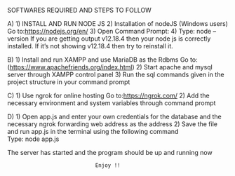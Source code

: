 SOFTWARES REQUIRED AND STEPS TO FOLLOW

A)
    1) INSTALL AND RUN NODE JS
    2) Installation of nodeJS (Windows users)
         Go to:https://nodejs.org/en/
    3) Open Command Prompt:
    4) Type: node –version
         If you are getting output v12.18.4 then your node js is correctly installed.
         If it’s not showing v12.18.4 then try to reinstall it.
   
         
B)
    1) Install and run XAMPP and use MariaDB as the Rdbms
         Go to:(https://www.apachefriends.org/index.html)
    2) Start apache and mysql server through XAMPP control panel 
    3) Run the sql commands given in the project structure in your command prompt 
    
    
C)
    1) Use ngrok for online hosting
         Go to:https://ngrok.com/
    2) Add the necessary environment and system variables through command prompt
    
    
D)
    1) Open app.js and enter your own credentials for the database and the necessary ngrok forwarding web address as the address
    2) Save the file and run app.js in the terminal using the following command  
         Type: node app.js
         

The server has started and the program should be up and running now 

                                Enjoy !!
                                
